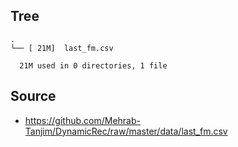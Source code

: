 
## Tree

```
.
└── [ 21M]  last_fm.csv

  21M used in 0 directories, 1 file
```

## Source
- https://github.com/Mehrab-Tanjim/DynamicRec/raw/master/data/last_fm.csv